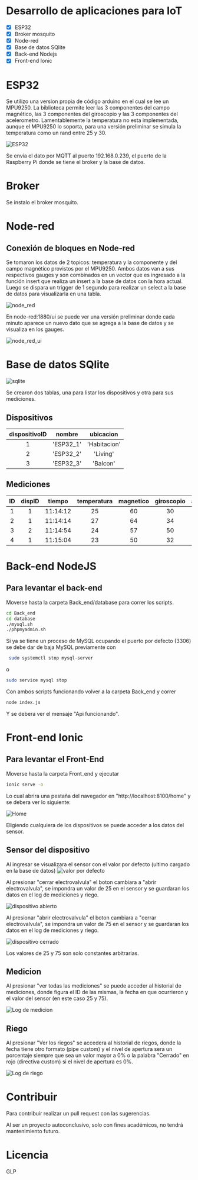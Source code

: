 # Desarrollo de aplicaciones para IoT

- [x] ESP32
- [x] Broker mosquito
- [x] Node-red
- [x] Base de datos SQlite
- [x] Back-end Nodejs
- [x] Front-end Ionic

# ESP32

Se utilizo una version propia de código arduino en el cual se lee un MPU9250. La biblioteca permite leer las 3 componentes del campo magnético, las 3 componentes del giroscopio y las 3 componentes del acelerometro. Lamentablemente la temperatura no esta implementada, aunque el MPU9250 lo soporta, para una versión preliminar se simula la temperatura como un rand entre 25 y 30.

![ESP32](esp.PNG)

Se envía el dato por MQTT al puerto 192.168.0.239, el puerto de la Raspberry Pi donde se tiene el broker y la base de datos.

# Broker

Se instalo el broker mosquito.

# Node-red

## Conexión de bloques en Node-red

Se tomaron los datos de 2 topicos: temperatura y la componente y del campo magnético provistos por el MPU9250. Ambos datos van a sus respectivos gauges y son combinados en un vector que es ingresado a la función insert que realiza un insert a la base de datos con la hora actual. Luego se dispara un trigger de 1 segundo para realizar un select a la base de datos para visualizarla en una tabla.

![node_red](iot_red.PNG)

En node-red:1880/ui se puede ver una versión preliminar donde cada minuto aparece un nuevo dato que se agrega a la base de datos y se visualiza en los gauges.

![node_red_ui](iot_ui.PNG) 


# Base de datos SQlite

![sqlite](sqlite.PNG)

Se crearon dos tablas, una para listar los dispositivos y otra para sus mediciones.

## Dispositivos

| dispositivoID | nombre | ubicacion |
| :-: | :-: | :-: |
| 1 | 'ESP32_1'  | 'Habitacion' |
| 2 | 'ESP32_2'  | 'Living' |
| 3 | 'ESP32_3'  | 'Balcon' |

## Mediciones

| ID | dispID | tiempo | temperatura | magnetico | giroscopio | aceleracion |
| :-: | :-: | :-: | :-: | :-: | :-: | :-: |
| 1 | 1 | 11:14:12 | 25 | 60 | 30 | 20 |
| 2 | 1 | 11:14:14 | 27 | 64 | 34 | 23 |
| 3 | 2 | 11:14:54 | 24 | 57 | 50 | 18 |
| 4 | 1 | 11:15:04 | 23 | 50 | 32 | 21 |

# Back-end NodeJS
## Para levantar el back-end

Moverse hasta la carpeta Back_end/database para correr los scripts.
```sh
cd Back_end
cd database
./mysql.sh
./phpmyadmin.sh
```
Si ya se tiene un proceso de MySQL ocupando el puerto por defecto (3306) se debe dar de baja MySQL previamente con

```sh
 sudo systemctl stop mysql-server
```
o
```sh
sudo service mysql stop
```
Con ambos scripts funcionando volver a la carpeta Back_end y correr

```sh
node index.js
```

Y se debera ver el mensaje "Api funcionando".

# Front-end Ionic 
## Para levantar el Front-End

Moverse hasta la carpeta Front_end y ejecutar

```sh
ionic serve -o
```

Lo cual abrira una pestaña del navegador en "http://localhost:8100/home" y se debera ver lo siguiente:

![Home](Home.png)

Eligiendo cualquiera de los dispositivos se puede acceder a los datos del sensor.

## Sensor del dispositivo

Al ingresar se visualizara el sensor con el valor por defecto (ultimo cargado en la base de datos)
![valor por defecto](Disp_defecto.png)

Al presionar "cerrar electrovalvula" el boton cambiara a "abrir electrovalvula", se impondra un valor de 25 en el sensor y se guardaran los datos en el log de mediciones y riego.

![dispositivo abierto](Dsip_abrir.png)

Al presionar "abrir electrovalvula" el boton cambiara a "cerrar electrovalvula", se impondra un valor de 75 en el sensor y se guardaran los datos en el log de mediciones y riego.

![dispositivo cerrado](Disp_cerrar.png)

Los valores de 25 y 75 son solo constantes arbitrarias.

## Medicion

Al presionar "ver todas las mediciones" se puede acceder al historial de mediciones, donde figura el ID de las mismas, la fecha en que ocurrieron y el valor del sensor (en este caso 25 y 75).

![Log de medicion](Medicion.png)

## Riego

Al presionar "Ver los riegos" se accedera al historial de riegos, donde la fecha tiene otro formato (pipe custom) y el nivel de apertura sera un porcentaje siempre que sea un valor mayor a 0% o la palabra "Cerrado" en rojo (directiva custom) si el nivel de apertura es 0%.

![Log de riego](Riego.png)


# Contribuir
Para contribuir realizar un pull request con las sugerencias.

Al ser un proyecto autoconclusivo, solo con fines académicos, no tendrá mantenimiento futuro.
# Licencia
GLP
